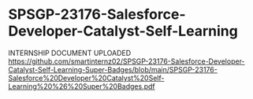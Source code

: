 # SPSGP-23176-Salesforce-Developer-Catalyst-Self-Learning
INTERNSHIP DOCUMENT UPLOADED
https://github.com/smartinternz02/SPSGP-23176-Salesforce-Developer-Catalyst-Self-Learning-Super-Badges/blob/main/SPSGP-23176-Salesforce%20Developer%20Catalyst%20Self-Learning%20%26%20Super%20Badges.pdf
